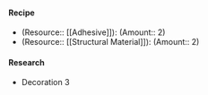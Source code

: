#### Recipe
- (Resource:: [[Adhesive]]): (Amount:: 2)
- (Resource:: [[Structural Material]]): (Amount:: 2)

#### Research
- Decoration 3